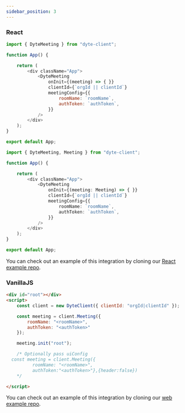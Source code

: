 ```yaml
---
sidebar_position: 3
---
```


### React

```js Javascript
import { DyteMeeting } from "dyte-client";

function App() {

    return (
        <div className="App">
            <DyteMeeting
                onInit={(meeting) => { }}
                clientId={`orgId || clientId`}
                meetingConfig={{
                    roomName: `roomName`,
                    authToken: `authToken`,
                }}
            />
        </div>
    );
}

export default App;

```
```ts Typescript
import { DyteMeeting, Meeting } from "dyte-client";

function App() {

    return (
        <div className="App">
            <DyteMeeting
                onInit={(meeting: Meeting) => { }}
                clientId={`orgId || clientId`}
                meetingConfig={{
                    roomName: `roomName`,
                    authToken: `authToken`,
                }}
            />
        </div>
    );
}

export default App;

```

You can check out an example of this integration by cloning our [React example repo](https://github.com/dyte-in/react-integration-example).

### VanillaJS

```html
<div id="root"></div>
<script>
    const client = new DyteClient({ clientId: "orgId|clientId" });

    const meeting = client.Meeting({
        roomName: "<roomName>",
        authToken: "<authToken>"
    });

    meeting.init("root");

    /* Optionally pass uiConfig
  const meeting = client.Meeting({
          roomName: "<roomName>",
          authToken:"<authToken>"},{header:false})
    */

</script>
```

You can check out an example of this integration by cloning our [web example repo](https://github.com/dyte-in/web-integration-example).